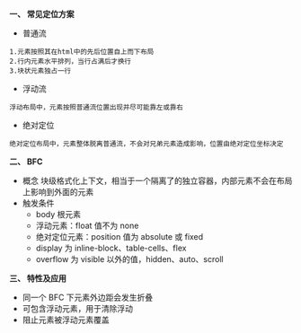 **一、 常见定位方案**

- 普通流

```
1.元素按照其在html中的先后位置自上而下布局
2.行内元素水平排列，当行占满后才换行
3.块状元素独占一行
```

- 浮动流

```
浮动布局中，元素按照普通流位置出现并尽可能靠左或靠右
```

- 绝对定位

```
绝对定位布局中，元素整体脱离普通流，不会对兄弟元素造成影响，位置由绝对定位坐标决定
```

**二、 BFC**

- 概念
  块级格式化上下文，相当于一个隔离了的独立容器，内部元素不会在布局上影响到外面的元素
- 触发条件
  - body 根元素
  - 浮动元素：float 值不为 none
  - 绝对定位元素：position 值为 absolute 或 fixed
  - display 为 inline-block、table-cells、flex
  - overflow 为 visible 以外的值，hidden、auto、scroll

**三、 特性及应用**

- 同一个 BFC 下元素外边距会发生折叠
- 可包含浮动元素，用于清除浮动
- 阻止元素被浮动元素覆盖
